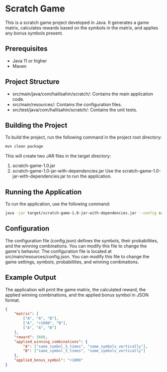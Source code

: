 # Scratch Game

This is a scratch game project developed in Java. It generates a game matrix, calculates rewards based on the symbols in the matrix, and applies any bonus symbols present.

## Prerequisites

- Java 11 or higher
- Maven


## Project Structure
- src/main/java/com/halilsahin/scratch/: Contains the main application code.
- src/main/resources/: Contains the configuration files.
- src/test/java/com/halilsahin/scratch/: Contains the unit tests.


## Building the Project

To build the project, run the following command in the project root directory:

```sh
mvn clean package
```



This will create two JAR files in the target directory:

1. scratch-game-1.0.jar
2. scratch-game-1.0-jar-with-dependencies.jar
Use the scratch-game-1.0-jar-with-dependencies.jar to run the application.

## Running the Application
To run the application, use the following command:

```sh
java -jar target/scratch-game-1.0-jar-with-dependencies.jar --config src/main/resources/config.json --betting-amount 100
```

## Configuration
The configuration file (config.json) defines the symbols, their probabilities, and the winning combinations. You can modify this file to change the game's behavior.
The configuration file is located at src/main/resources/config.json. You can modify this file to change the game settings, symbols, probabilities, and winning combinations.

## Example Output
The application will print the game matrix, the calculated reward, the applied winning combinations, and the applied bonus symbol in JSON format.

```json
{
    "matrix": [
        ["A", "A", "B"],
        ["A", "+1000", "B"],
        ["A", "A", "B"]
    ],
    "reward": 3600,
    "applied_winning_combinations": {
        "A": ["same_symbol_5_times", "same_symbols_vertically"],
        "B": ["same_symbol_3_times", "same_symbols_vertically"]
    },
    "applied_bonus_symbol": "+1000"
}
```

